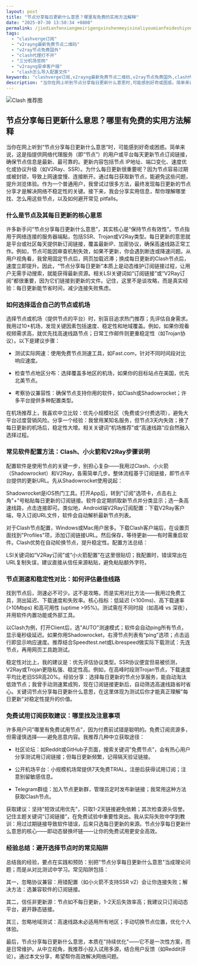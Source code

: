 ```yaml
---
layout: post
title: "节点分享每日更新什么意思？哪里有免费的实用方法解释"
date: "2025-07-30 13:50:34 +0800"
permalink: /jiedianfenxiangmeirigengxinshenmeyisinaliyoumianfeideshiyongfangfajieshi/
tags:
  - "clashverge订阅"
  - "v2rayng最新免费节点二维码"
  - "v2ray节点免费国外"
  - "clash代理打不开"
  - "三分机场官网"
  - "v2rayng安卓客户端"
  - "clash怎么导入配置文件"
keywords: "clashverge订阅,v2rayng最新免费节点二维码,v2ray节点免费国外,clash代理打不开,三分机场官网,v2rayng安卓客户端,clash怎么导入配置文件"
description: "当你在网上听到节点分享每日更新什么意思时,可能感到好奇或困惑。简单来说,这是指提供网络代理服务（即节点）的用户或平台每天更新节点订阅链接,确保节点信息是最新、最可靠的。更新内容包括节点 IP地址、端口变化、速度优化或协议升级（如V2Ray、SSR）。为什么每日更新很重要呢？因为节点容易过期或被封锁,导致上网速度慢、连接断开。通过每日获取新节点,能避免这些问题,提升浏览体验。作为一个普通用户,我曾试过很多方法,最终发现每日更新的节点分享才是解决网络不稳定性的关键。接下来,我会分享实用信息,帮你理解哪里找、怎么用这些节点,以及如何避开常见 pitfalls。"
---
```

![Clash 推荐图](https://clashjd.github.io/assets/img/clash节点推荐.png)

## 节点分享每日更新什么意思？哪里有免费的实用方法解释

当你在网上听到“节点分享每日更新什么意思”时，可能感到好奇或困惑。简单来说，这是指提供网络代理服务（即“节点”）的用户或平台每天更新节点订阅链接，确保节点信息是最新、最可靠的。更新内容包括节点 IP地址、端口变化、速度优化或协议升级（如V2Ray、SSR）。为什么每日更新很重要呢？因为节点容易过期或被封锁，导致上网速度慢、连接断开。通过每日获取新节点，能避免这些问题，提升浏览体验。作为一个普通用户，我曾试过很多方法，最终发现每日更新的节点分享才是解决网络不稳定性的关键。接下来，我会分享实用信息，帮你理解哪里找、怎么用这些节点，以及如何避开常见 pitfalls。

### 什么是节点及其每日更新的核心意思

许多新手问“节点分享每日更新什么意思”，其实核心是“保持节点有效性”。节点指用于网络连接的服务器端點，包括SSR、Trojan或V2Ray类型。每日更新的意思就是平台或社区每天提供新订阅链接，覆盖最新IP、加密协议，确保高速线路正常工作。例如，节点可能因审查机制失效，如果不更新，你会遇到断连或降速问题。从用户视角看，我曾用固定节点后，网页加载迟滞；换成每日更新的Clash节点后，速度立即提升。因此，“节点分享每日更新”本质上是动态维护订阅链接过程，让用户无需手动搜索，就能获得最新资源。相关LSI关键词如“订阅链接”或“V2Ray订阅”都很重要，因为它们链接到更新的文件。记住，这里不是谈攻略，而是真实经验：每日更新能节省时间，减少连接失败焦虑。

### 如何选择适合自己的节点或机场

选择节点或机场（提供节点的平台）时，别盲目追求热门推荐；先评估自身需求。我用过10+机场，发现关键因素包括速度、稳定性和地域覆盖。例如，如果你观看视频需求高，就优先找高速线路节点；日常工作邮件则更重稳定性（如Trojan协议）。以下是建议步骤：

- 测试实际网速：使用免费节点测速工具，如Fast.com，针对不同时间段对比响应速度。

- 检查节点地区分布：选择覆盖多地区的机场，如果你的目标站点在美国，优先北美节点。

- 考察协议兼容性：确保节点支持你用的软件，如Clash或Shadowrocket；许多平台提供多种配置类型。

在机场推荐上，我喜欢中立比较：优先小规模社区（免费或少付费选项），避免大平台过度营销风险。分享一个经验：我曾用某知名服务，但节点3天内失效；换了每日更新的机场后，稳定性大增。相关关键词“机场推荐”或“高速线路”应自然融入选择过程。

### 常见软件配置方法：Clash、小火箭和V2Ray步骤说明

配置软件是使用节点的关键一步，别担心复杂——我用过Clash、小火箭（Shadowrocket）和V2Ray，各需简单几步。整体流程基于订阅链接，即节点平台提供的更新URL。先从Shadowrocket使用说起：

Shadowrocket是iOS热门工具。打开App后，转到"订阅"选项卡，点击右上角"+"号粘贴每日更新的订阅链接。软件会定期抓取新节点并分类显示；选一条高速线路，点击连接即可。类似地，Android端V2Ray订阅配置：下载V2Ray客户端，导入订阅URL文件，软件会自动解析最新节点列表。

对于Clash节点配置，Windows或Mac用户居多。下载Clash客户端后，在设置页面找到"Profiles"项，添加订阅链接URL。然后保存，等待更新——有时需重启软件。Clash优势在自动轮换节点，提升稳定性。配置方法总结：

LSI关键词如“V2Ray订阅”或“小火箭配置”在这里很贴切；我配置时，错误常出在URL复制失误，建议直接从信任来源粘贴，避免粘贴额外字符。

### 节点测速和稳定性对比：如何评估最佳线路

找到节点后，测速必不可少。这不是攻略，而是实用对比方法——我用过免费工具，测出延迟、下载速度和失败率。核心指标：低延迟 (<100ms)、高下载速率 (>10Mbps) 和高可用性 (uptime >95%)。测试需在不同时段（如高峰 vs 深夜），并用软件内置功能或外部工具。

以Clash为例，打开Client后，选"AUTO"测速模式；软件会自动ping所有节点，显示毫秒级延迟。如果你用Shadowrocket，右滑节点列表有“ping”选项；点击运行即显示响应速度。推荐结合Speedtest.net或Librespeed做实际下载测试：先连节点，再用网页工具跑测试。

稳定性对比上，我的建议是：优先评估协议类型。SSR协议便宜但易被侦测，V2Ray或Trojan更隐私强、稳定性高。例如，在高峰时段测Trojan节点，下载速度平均比老旧SSR高20%。经验分享：选择每日更新的节点分享服务，能自动淘汰低效节点；我曾手动测速累成狗，现在订阅链接更新后，自动筛选高速线路省时省心。关键词节点分享每日更新什么意思，在这里体现为测试后你才能真正理解"每日更新"对稳定性提升的价值。

### 免费试用订阅获取建议：哪里找及注意事项

许多用户问"哪里有免费试用节点"，因为付费前试错是聪明的。免费订阅资源多，但需谨慎选择——避免恶意内容。我推荐几种中立获取途径：

- 社区论坛：如Reddit或GitHub子页面，搜索关键词"免费节点"，会有热心用户分享测试用订阅链接；但每日更新频繁，记得隔天验证链接。

- 公开机场平台：小规模机场常提供7天免费TRIAL，注册后获得试用订阅；注意别留敏感信息。

- Telegram群组：加入节点更新群，管理员定时发布新链接；我常用这种方法获取Clash节点。

获取建议：坚持"短效试用优先"，只取1-2天链接避免依赖；其次检查源头信誉。记住主题关键词“订阅链接”，在免费试验中重要性突出。我从实际失败中学到教训：用过过期链接导致软件错误，后来只选每日更新的来源。节点分享每日更新什么意思的核心——即动态替换坏链——让你的免费试用更安全高效。

### 经验总结：避开选择节点时的常见陷阱

总结我的经验，要点在实践和预防：别把"节点分享每日更新什么意思"当成理论问题；而是从对比测试中学习。常见陷阱包括：

其一，忽略协议兼容：用错配置（如小火箭不支持SSR v2）会让你连接失败；解决方法：选兼容软件的订阅链接。

其二，信任非更新源：节点如不每日更新，1-2天后失效率高；我建议只订阅动态平台，避开静态链接。

其三，忽略地域测试：高速线路未必适用所有地区；手动切换节点位置，优化个人体验。

最后，节点分享每日更新什么意思，本质在"持续优化"——它不是一次性方案，而是日常维护。从中立视角，我推荐小投入试用多源，结合用户反馈（如Reddit评论）。通过本文分享，希望帮你高效解决网络问题。